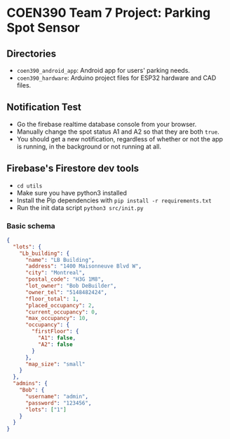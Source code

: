 # COEN390 Team 7 Project: Parking Spot Sensor

## Directories

- `coen390_android_app`: Android app for users' parking needs.
- `coen390_hardware`: Arduino project files for ESP32 hardware and CAD files.

## Notification Test

- Go the firebase realtime database console from your browser.
- Manually change the spot status A1 and A2 so that they are both `true`.
- You should get a new notification, regardless of whether or not the app is running, in the background or not running at all.

## Firebase's Firestore dev tools

- `cd utils`
- Make sure you have python3 installed
- Install the Pip dependencies with `pip install -r requirements.txt`
- Run the init data script `python3 src/init.py`

### Basic schema

```json
{
  "lots": {
    "Lb_building": {
      "name": "LB Building",
      "address": "1400 Maisonneuve Blvd W",
      "city": "Montreal",
      "postal_code": "H3G 1M8",
      "lot_owner": "Bob DeBuilder",
      "owner_tel": "5148482424",
      "floor_total": 1,
      "placed_occupancy": 2,
      "current_occupancy": 0,
      "max_occupancy": 10,
      "occupancy": {
        "firstFloor": {
          "A1": false,
          "A2": false
        }
      },
      "map_size": "small"
    }
  },
  "admins": {
    "Bob": {
      "username": "admin",
      "password": "123456",
      "lots": ["1"]
    }
  }
}
```
